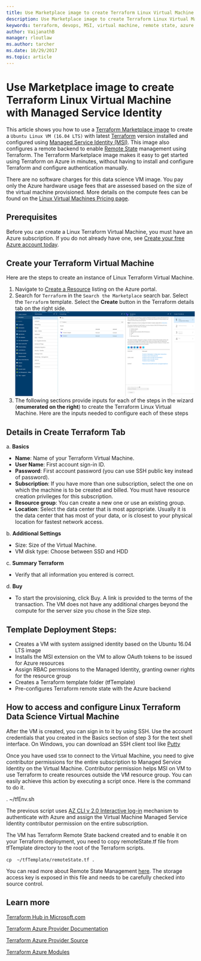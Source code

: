 ```yaml
---
title: Use Marketplace image to create Terraform Linux Virtual Machine with Managed Service Identity
description: Use Marketplace image to create Terraform Linux Virtual Machine with Managed Service Identity and Remote State manangement to easily deploy resources to Azure.
keywords: terraform, devops, MSI, virtual machine, remote state, azure
author: VaijanathB
manager: rloutlaw
ms.author: tarcher
ms.date: 10/29/2017
ms.topic: article
---
```


# Use Marketplace image to create Terraform Linux Virtual Machine with Managed Service Identity

This article shows you how to use a [Terraform Marketplace image](https://azuremarketplace.microsoft.com/en-us/marketplace/apps/azure-oss.terraform?tab=Overview) to create a `Ubuntu Linux VM (16.04 LTS)` with latest [Terraform](https://www.terraform.io/intro/index.html) version installed and configured using [Managed Service Identity (MSI)](https://docs.microsoft.com/en-us/azure/active-directory/managed-service-identity/overview). This image also configures a remote backend to enable [Remote State](https://www.terraform.io/docs/state/remote.html) management using Terraform. The Terraform Marketplace image makes it easy to get started using Terraform on Azure in minutes, without having to install and configure Terraform and configure authentication manually. 

There are no software charges for this data science VM image. You pay only the Azure hardware usage fees that are assessed based on the size of the virtual machine provisioned. More details on the compute fees can be found on the [Linux Virtual Machines Pricing page](https://azure.microsoft.com/en-us/pricing/details/virtual-machines/linux/).

## Prerequisites
Before you can create a Linux Terraform Virtual Machine, you must have an Azure subscription. If you do not already have one, see [Create your free Azure account today](https://azure.microsoft.com/free/).  

## Create your Terraform Virtual Machine 

Here are the steps to create an instance of Linux Terraform Virtual Machine. 

1. Navigate to [Create a Resource](https://ms.portal.azure.com/#create/hub) listing on the Azure portal.
2. Search for `Terraform` in the `Search the Marketplace` search bar. Select the `Terraform` template. Select the **Create** button in the Terraform details tab on the right side.
![alt text](media\terraformmsi.png)
3. The following sections provide inputs for each of the steps in the wizard (**enumerated on the right**) to create the Terraform Linux Virtual Machine.  Here are the inputs needed to configure each of these steps

## Details in Create Terraform Tab

a. **Basics**
    
* **Name**: Name of your Terraform Virtual Machine.
* **User Name**: First account sign-in ID.
* **Password**: First account password (you can use SSH public key instead of password).
* **Subscription**: If you have more than one subscription, select the one on which the machine is to be created and billed. You must have resource creation privileges for this subscription.
* **Resource group**: You can create a new one or use an existing group.
* **Location**: Select the data center that is most appropriate. Usually it is the data center that has most of your data, or is closest to your physical location for fastest network access.

b. **Additional Settings**

* Size: Size of the Virtual Machine.
* VM disk type: Choose between SSD and HDD

c. **Summary Terraform**

* Verify that all information you entered is correct. 

d. **Buy**

* To start the provisioning, click Buy. A link is provided to the terms of the transaction. The VM does not have any additional charges beyond the compute for the server size you chose in the Size step.

## Template Deployment Steps:
* Creates a VM with system assigned identity based on the Ubuntu 16.04 LTS image
* Installs the MSI extension on the VM to allow OAuth tokens to be issued for Azure resources
* Assign RBAC permissions to the Managed Identity, granting owner rights for the resource group
* Creates a Terraform template folder (tfTemplate)
* Pre-configures Terraform remote state with the Azure backend

## How to access and configure Linux Terraform Data Science Virtual Machine

After the VM is created, you can sign in to it by using SSH. Use the account credentials that you created in the Basics section of step 3 for the text shell interface. On Windows, you can download an SSH client tool like [Putty](http://www.putty.org/)

Once you have used `SSH` to connect to the Virtual Machine, you need to give contributor permissions for the entire subscription to Managed Service Identity on the Virtual Machine. Contributor permission helps MSI on VM to use Terraform to create resources outside the VM resource group. You can easily achieve this action by executing a script once. Here is the command to do it.

. ~/tfEnv.sh

The previous script uses [AZ CLI v 2.0 Interactive log-in](https://docs.microsoft.com/en-us/cli/azure/authenticate-azure-cli?view=azure-cli-latest#interactive-log-in) mechanism to authenticate with Azure and assign the Virtual Machine Managed Service Identity contributor permission on the entire subscription. 

 The VM has Terraform Remote State backend created and to enable it on your Terraform deployment, you need to copy remoteState.tf file from tfTemplate directory to the root of the Terraform scripts.  

 `cp  ~/tfTemplate/remoteState.tf .`

 You can read more about Remote State Management [here](https://www.terraform.io/docs/state/remote.html). The storage access key is exposed in this file and needs to be carefully checked into source control.  

 ## Learn more

 [Terraform Hub in Microsoft.com](https://docs.microsoft.com/en-us/azure/terraform/) 

 [Terraform Azure Provider Documentation](http://aka.ms/terraform)

 [Terraform Azure Provider Source](http://aka.ms/tfgit)

 [Terraform Azure Modules](http://aka.ms/tfmodules)
 

















